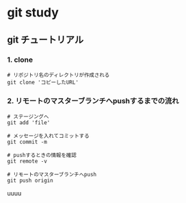 # git study
## git チュートリアル
### 1. clone
```
# リポジトリ名のディレクトリが作成される
git clone 'コピーしたURL'
```

### 2. リモートのマスターブランチへpushするまでの流れ
```
# ステージングへ
git add 'file'

# メッセージを入れてコミットする
git commit -m

# pushするときの情報を確認
git remote -v

# リモートのマスターブランチへpush
git push origin
```
uuuu

